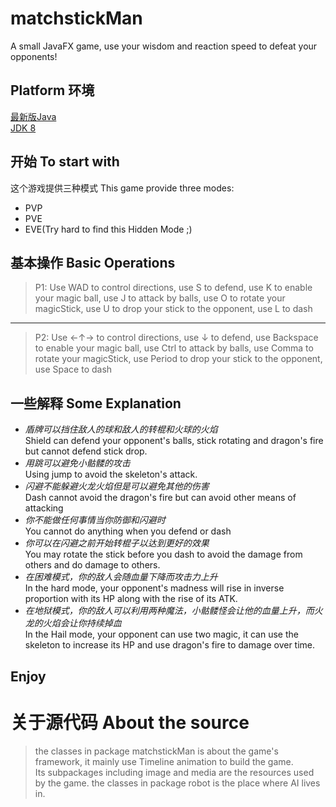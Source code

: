 # matchstickMan
  A small JavaFX game, use your wisdom and reaction speed to defeat your opponents!
  
## Platform 环境
[最新版Java](https://www.java.com/zh_CN/)  
[JDK 8](https://www.oracle.com/technetwork/java/javase/downloads/jdk8-downloads-2133151.html)
## 开始 To start with  
  这个游戏提供三种模式 This game provide three modes:
  * PVP
  * PVE
  * EVE(Try hard to find this Hidden Mode ;)
## 基本操作 Basic Operations
>P1: Use WAD to control directions, use S to defend, use K to enable your magic ball, use J to attack by balls, use O to rotate your magicStick, use U to drop your stick to the opponent, use L to dash  
****
>P2: Use ←↑→ to control directions, use ↓ to defend, use Backspace to enable your magic ball, use Ctrl to attack by balls, use Comma to rotate your magicStick, use Period to drop your stick to the opponent, use Space to dash  
  
## 一些解释 Some Explanation
* *盾牌可以挡住敌人的球和敌人的转棍和火球的火焰*  
Shield can defend your opponent's balls, stick rotating and dragon's fire but cannot defend stick drop.
* *用跳可以避免小骷髅的攻击*  
Using jump to avoid the skeleton's attack.
* *闪避不能躲避火龙火焰但是可以避免其他的伤害*  
Dash cannot avoid the dragon's fire but can avoid other means of attacking
* *你不能做任何事情当你防御和闪避时*  
You cannot do anything when you defend or dash
* *你可以在闪避之前开始转棍子以达到更好的效果*  
You may rotate the stick before you dash to avoid the damage from others and do damage to others.
* *在困难模式，你的敌人会随血量下降而攻击力上升*  
In the hard mode, your opponent's madness will rise in inverse proportion with its HP along with the rise of its ATK.
* *在地狱模式，你的敌人可以利用两种魔法，小骷髅怪会让他的血量上升，而火龙的火焰会让你持续掉血*  
In the Hail mode, your opponent can use two magic, it can use the skeleton to increase its HP and use dragon's fire to damage over time.

## Enjoy

# 关于源代码 About the source
>the classes in package matchstickMan is about the game's framework, it mainly use Timeline animation to build the game.  
Its subpackages including image and media are the resources used by the game.
>the classes in package robot is the place where AI lives in.
